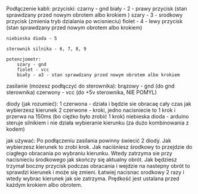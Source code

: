 Podłączenie kabli:
    przyciski:
        czarny - gnd
        biały - 2 - prawy przycisk (stan sprawdzany przed nowym obrotem albo krokiem )
        szary - 3 - srodkowy przycisk (zmienia tryb dzialania po wcisnieciu)
        fiolet - 4 - lewy przycisk (stan sprawdzany przed nowym obrotem albo krokiem)

    niebieska dioda - 5

    sterownik silnika - 6, 7, 8, 9 

    potencjometr:
        szary - gnd
        fiolet - vcc
        biały - a3 - stan sprawdzany przed nowym obrotem albo krokiem 

zasilanie (mozesz podłączyć do sterownika):
    brązowy - gnd (do gnd sterownika)
    czerwony - vcc (do +5v sterownika, NIE POMYL)

diody (jak rozumieć):
    1 czerwona - działa i będzie sie obracaę cały czas jak wybierzesz kierunek
    2 czerwone - kroki, jedno nacisniecie to 1 krok i przerwa na 150ms (bo ciężko było zrobić 1 krok) 
    niebieska dioda - arduino steruje silnikiem i nie działa wybieranie kierunku (za dużo kombinowania z kodem)

jak używać:
Po podłączeniu zasilania powinny świecić 2 diody. Jak wybierzesz kierunek to zrobi krok. 
Jak naciśniesz środkowy to przejdzie do ciagłego obracania po wybraniu kierunku. 
Wtedy zatrzyma sie przy nacisnieciu środkowego jak skończy się aktualny obrót. 
Jak będziesz trzymał boczny przycisk podczas obracania i wejdzie na nastepny obrót to sprawdzi kierunek i może się zmieni.
Łatwiej nacisnac srodkowy 2 razy i wtedy wybrac kierunek jak sie zatrzyma.
Prędkość jest ustalana przed każdym krokiem albo obrotem.